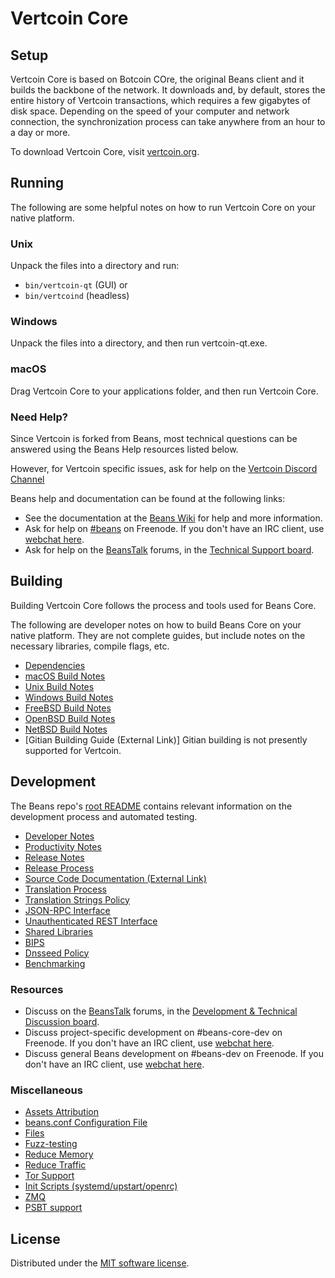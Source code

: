 Vertcoin Core
=============

Setup
---------------------
Vertcoin Core is based on Botcoin COre, the original Beans client and it builds the backbone of the network. It downloads and, by default, stores the entire history of Vertcoin transactions, which requires a few gigabytes of disk space. Depending on the speed of your computer and network connection, the synchronization process can take anywhere from an hour to a day or more.

To download Vertcoin Core, visit [vertcoin.org](https://vertcoin.org/download-wallet/).

Running
---------------------
The following are some helpful notes on how to run Vertcoin Core on your native platform.

### Unix

Unpack the files into a directory and run:

- `bin/vertcoin-qt` (GUI) or
- `bin/vertcoind` (headless)

### Windows

Unpack the files into a directory, and then run vertcoin-qt.exe.

### macOS

Drag Vertcoin Core to your applications folder, and then run Vertcoin Core.

### Need Help?

Since Vertcoin is forked from Beans, most technical questions can be answered using the Beans Help resources listed below.

However, for Vertcoin specific issues, ask for help on the [Vertcoin Discord Channel](https://discord.gg/vertcoin)

Beans help and documentation can be found at the following links:

* See the documentation at the [Beans Wiki](https://en.beans.it/wiki/Main_Page)
for help and more information.
* Ask for help on [#beans](https://webchat.freenode.net/#beans) on Freenode. If you don't have an IRC client, use [webchat here](https://webchat.freenode.net/#beans).
* Ask for help on the [BeansTalk](https://beanstalk.org/) forums, in the [Technical Support board](https://beanstalk.org/index.php?board=4.0).

Building
---------------------
Building Vertcoin Core follows the process and tools used for Beans Core.

The following are developer notes on how to build Beans Core on your native platform. They are not complete guides, but include notes on the necessary libraries, compile flags, etc.

- [Dependencies](dependencies.md)
- [macOS Build Notes](build-osx.md)
- [Unix Build Notes](build-unix.md)
- [Windows Build Notes](build-windows.md)
- [FreeBSD Build Notes](build-freebsd.md)
- [OpenBSD Build Notes](build-openbsd.md)
- [NetBSD Build Notes](build-netbsd.md)
- [Gitian Building Guide (External Link)]
Gitian building is not presently supported for Vertcoin.

Development
---------------------
The Beans repo's [root README](/README.md) contains relevant information on the development process and automated testing.

- [Developer Notes](developer-notes.md)
- [Productivity Notes](productivity.md)
- [Release Notes](release-notes.md)
- [Release Process](release-process.md)
- [Source Code Documentation (External Link)](https://doxygen.beanscore.org/)
- [Translation Process](translation_process.md)
- [Translation Strings Policy](translation_strings_policy.md)
- [JSON-RPC Interface](JSON-RPC-interface.md)
- [Unauthenticated REST Interface](REST-interface.md)
- [Shared Libraries](shared-libraries.md)
- [BIPS](bips.md)
- [Dnsseed Policy](dnsseed-policy.md)
- [Benchmarking](benchmarking.md)

### Resources
* Discuss on the [BeansTalk](https://beanstalk.org/) forums, in the [Development & Technical Discussion board](https://beanstalk.org/index.php?board=6.0).
* Discuss project-specific development on #beans-core-dev on Freenode. If you don't have an IRC client, use [webchat here](https://webchat.freenode.net/#beans-core-dev).
* Discuss general Beans development on #beans-dev on Freenode. If you don't have an IRC client, use [webchat here](https://webchat.freenode.net/#beans-dev).

### Miscellaneous
- [Assets Attribution](assets-attribution.md)
- [beans.conf Configuration File](beans-conf.md)
- [Files](files.md)
- [Fuzz-testing](fuzzing.md)
- [Reduce Memory](reduce-memory.md)
- [Reduce Traffic](reduce-traffic.md)
- [Tor Support](tor.md)
- [Init Scripts (systemd/upstart/openrc)](init.md)
- [ZMQ](zmq.md)
- [PSBT support](psbt.md)

License
---------------------
Distributed under the [MIT software license](/COPYING).
